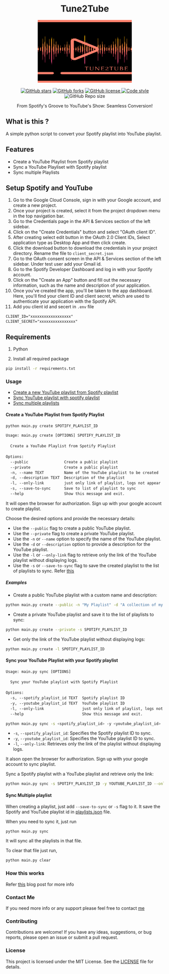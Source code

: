 <h1 align="center"> Tune2Tube </h1>

<p align="center">
  <img src="./tune2tube.png" alt="logo"  width="300" height="200">
</p>
<p align="center">
    <a href="https://github.com/yogeshwaran01/spotify-playlist-to-youtube-playlist/stargazers"><img alt="GitHub stars" src="https://img.shields.io/github/stars/yogeshwaran01/spotify-playlist-to-youtube-playlist"></a>
    <a href="https://github.com/yogeshwaran01/spotify-playlist-to-youtube-playlist/network">
    <img alt="GitHub forks" src="https://img.shields.io/github/forks/yogeshwaran01/spotify-playlist-to-youtube-playlist"></a>
    <a href="https://github.com/yogeshwaran01/spotify-playlist-to-youtube-playlist/blob/master/LICENSE.txt">
    <img alt="GitHub license" src="https://img.shields.io/github/license/yogeshwaran01/spotify-playlist-to-youtube-playlist?color=blue"/>
    </a>
    <a href="https://github.com/psf/black">
    <img alt="Code style" src="https://img.shields.io/badge/codestyle-Black-blue"/>
    </a>
    <img alt="GitHub Repo size" src="https://img.shields.io/github/repo-size/yogeshwaran01/spotify-playlist-to-youtube-playlist"/>
</p>

<p align="center">From Spotify's Groove to YouTube's Show: Seamless Conversion! </p>

## What is this ?

A simple python script to convert your Spotify playlist into YouTube playlist.

## Features

- Create a YouTube Playlist from Spotify playlist
- Sync a YouTube Playliset with Spotify playlist
- Sync multiple Playlists

## Setup Spotify and YouTube

1. Go to the Google Cloud Console, sign in with your Google account, and create a new project.
2. Once your project is created, select it from the project dropdown menu in the top navigation bar.
3. Go to the Credentials page in the API & Services section of the left sidebar.
4. Click on the "Create Credentials" button and select "OAuth client ID".
5. After creating select edit button in the OAuth 2.0 Client IDs, Select application type as Desktop App and then click create.
6. Click the download button to download the credentials in your project directory. Rename the file to `client_secret.json`
7. Go to the OAuth consent screen in the API & Services section of the left sidebar. Under test user add your Gmail id.
8. Go to the Spotify Developer Dashboard and log in with your Spotify account.
9. Click on the "Create an App" button and fill out the necessary information, such as the name and description of your application.
10. Once you've created the app, you'll be taken to the app dashboard. Here, you'll find your client ID and client secret, which are used to authenticate your application with the Spotify API.
11. Add you client id and secert in `.env` file

```env
CLIENT_ID="xxxxxxxxxxxxxxxxxx"
CLIENT_SECRET="xxxxxxxxxxxxxxxx"
```

## Requirements

1. Python

2. Install all required package

```bash
pip install -r requirements.txt
```

### Usage

- [Create a new YouTube playlist from Spotify playlist](#create-a-youtube-playlist-from-spotify-playlist)
- [Sync YouTube playlist with spotify playlist](#sync-your-youtube-playlist-with-your-spotify-playlist)
- [Sync multiple playlists](#sync-multiple-playlist)

#### Create a YouTube Playlist from Spotify Playlist

```bash
python main.py create SPOTIFY_PLAYLIST_ID
```

```txt
Usage: main.py create [OPTIONS] SPOTIFY_PLAYLIST_ID

  Create a YouTube Playlist from Spotify Playlist

Options:
  --public                Create a public playlist
  --private               Create a public playlist
  -n, --name TEXT         Name of the YouTube playlist to be created
  -d, --description TEXT  Description of the playlist
  -l, --only-link         just only link of playlist, logs not appear
  -s, --save-to-sync      Save to list of playlist to sync
  --help                  Show this message and exit.  
```

It will open the browser for authorization. Sign up with your google account to create playlist.

Choose the desired options and provide the necessary details:

- Use the `--public` flag to create a public YouTube playlist.
- Use the `--private` flag to create a private YouTube playlist.
- Use the `-n` or `--name` option to specify the name of the YouTube playlist.
- Use the `-d` or `--description` option to provide a description for the YouTube playlist.
- Use the `-l` or `--only-link` flag to retrieve only the link of the YouTube playlist without displaying logs.
- Use the `-s` or `--save-to-sync` flag to save the created playlist to the list of playlists to sync. Refer [this](#sync-multiple-playlist)

##### Examples

- Create a public YouTube playlist with a custom name and description:

```bash
python main.py create --public -n "My Playlist" -d "A collection of my favorite songs" SPOTIFY_PLAYLIST_ID
```

- Create a private YouTube playlist and save it to the list of playlists to sync:

```bash
python main.py create --private -s SPOTIFY_PLAYLIST_ID
```

- Get only the link of the YouTube playlist without displaying logs:

```bash
python main.py create -l SPOTIFY_PLAYLIST_ID
```

#### Sync your YouTube Playlist with your Spotify playlist

```txt
Usage: main.py sync [OPTIONS]

  Sync your YouTube playlist with Spotify Playlist

Options:
  -s, --spotify_playlist_id TEXT  Spotify playlist ID
  -y, --youtube_playlist_id TEXT  YouTube playlist ID
  -l, --only-link                 just only link of playlist, logs not appear
  --help                          Show this message and exit.
```

```bash
python main.py sync -s <spotify_playlist_id> -y <youtube_playlist_id>
```

- `-s`, `--spotify_playlist_id`: Specifies the Spotify playlist ID to sync.
- `-y`, `--youtube_playlist_id`: Specifies the YouTube playlist ID to sync.
- `-l`, `--only-link`: Retrieves only the link of the playlist without displaying logs.

It alson open the browser for authorization. Sign up with your google account to sync playlist.

Sync a Spotify playlist with a YouTube playlist and retrieve only the link:

```bash
python main.py sync -s SPOTIFY_PLAYLIST_ID -y YOUTUBE_PLAYLIST_ID --only-link
```

#### Sync Multiple playlist

When creating a playlist, just add `--save-to-sync` or `-s` flag to it. It save the Spotify and YouTube playlist id in [playlists.json](https://github.com/yogeshwaran01/spotify-playlist-to-youtube-playlist/blob/master/playlists.json) file.

When you need to sync it, just run

```bash
python main.py sync
```

It will sync all the playlists in that file.

To clear that file just run,

```bash
python main.py clear
```

### How this works

Refer [this](https://dev.to/yogeshwaran01/from-spotify-to-youtube-how-i-built-a-python-script-to-convert-playlists-2h89) blog post for more info

### Contact Me

If you need more info or any support please feel free to contact [me](mailto:yogeshin247@gmail.com)

### Contributing

Contributions are welcome! If you have any ideas, suggestions, or bug reports, please open an issue or submit a pull request.

### License

This project is licensed under the MIT License. See the [LICENSE](https://github.com/yogeshwaran01/spotify-playlist-to-youtube-playlist/blob/master/LICENSE) file for details.

